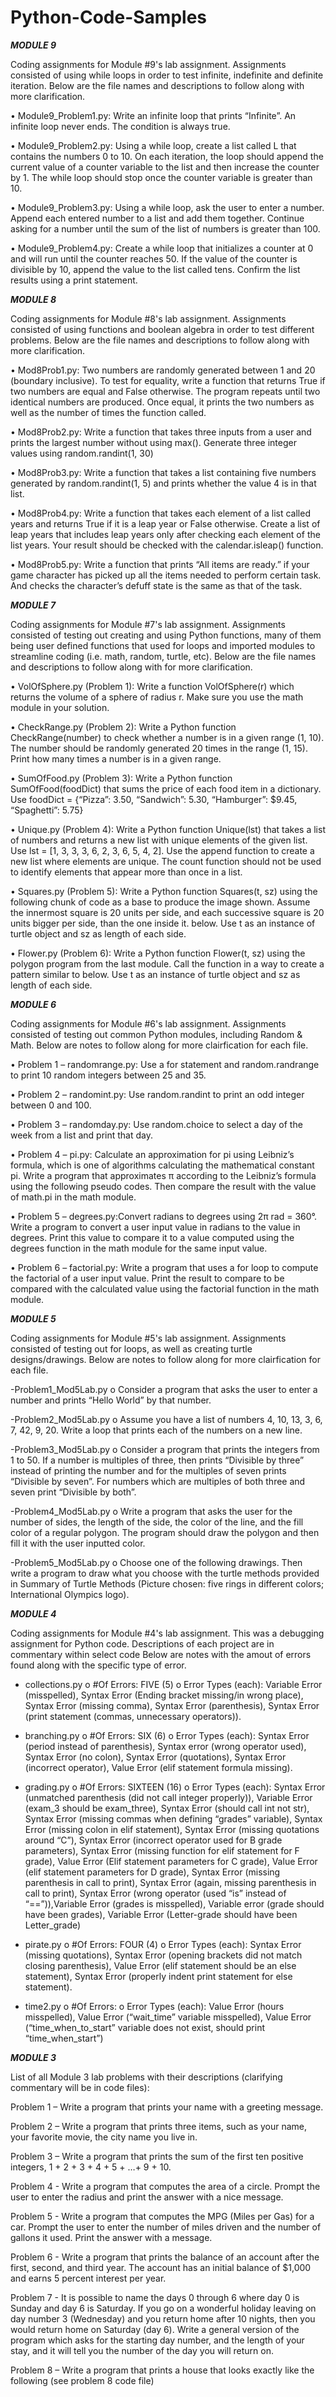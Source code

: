 # Python-Code-Samples

***MODULE 9***

Coding assignments for Module #9's lab assignment. Assignments consisted of using while loops in order to test infinite, indefinite and definite iteration. Below are the file names and descriptions to follow along with more clarification.


• Module9_Problem1.py: Write an infinite loop that prints “Infinite”. An infinite loop never ends. The condition is always true. 

• Module9_Problem2.py: Using a while loop, create a list called L that contains the numbers 0 to 10. On each iteration, the loop should append the current value of a counter variable to the list and then increase the counter by 1. The while loop should stop once the counter variable is greater than 10.

• Module9_Problem3.py: Using a while loop, ask the user to enter a number. Append each entered number to a list and add them together. Continue asking for a number until the sum of the list of numbers is greater than 100.

• Module9_Problem4.py: Create a while loop that initializes a counter at 0 and will run until the counter reaches 50. If the value of the counter is divisible by 10, append the value to the list called tens. Confirm the list results using a print statement.

***MODULE 8***

Coding assignments for Module #8's lab assignment. Assignments consisted of using functions and boolean algebra in order to test different problems. Below are the file names and descriptions to follow along with more clarification.


• Mod8Prob1.py: Two numbers are randomly generated between 1 and 20 (boundary inclusive). To test for equality, write a function that returns True if two numbers are equal and False otherwise. The program repeats until two identical numbers are produced. Once equal, it prints the two numbers as well as the number of times the function called. 

• Mod8Prob2.py: Write a function that takes three inputs from a user and prints the largest number without using max(). Generate three integer values using random.randint(1, 30)

• Mod8Prob3.py: Write a function that takes a list containing five numbers generated by random.randint(1, 5) and prints whether the value 4 is in that list.

• Mod8Prob4.py: Write a function that takes each element of a list called years and returns True if it is a leap year or False otherwise. Create a list of leap years that includes leap years only after checking each element of the list years. Your result should be checked with the calendar.isleap() function.

• Mod8Prob5.py: Write a function that prints “All items are ready.” if your game character has picked up all the items needed to perform certain task. And checks the character’s defuff state is the same as that of the task.


***MODULE 7***

Coding assignments for Module #7's lab assignment. Assignments consisted of testing out creating and using Python functions, many of them being user defined functions that used for loops and imported modules to streamline coding (i.e. math, random, turtle, etc). Below are the file names and descriptions to follow along with for more clarification.

• VolOfSphere.py (Problem 1): Write a function VolOfSphere(r) which returns the volume of a sphere of radius r. Make sure you use the math module in your solution.

• CheckRange.py (Problem 2): Write a Python function CheckRange(number) to check whether a number is in a given range (1, 10). The number should be randomly generated 20 times in the range (1, 15). Print how many times a number is in a given range.

• SumOfFood.py (Problem 3): Write a Python function SumOfFood(foodDict) that sums the price of each food item in a dictionary. Use foodDict = {“Pizza”: 3.50, “Sandwich”: 5.30, “Hamburger”: $9.45, “Spaghetti”: 5.75}

• Unique.py (Problem 4): Write a Python function Unique(lst) that takes a list of numbers and returns a new list with unique elements of the given list. Use lst = [1, 3, 3, 3, 6, 2, 3, 6, 5, 4, 2]. Use the append function to create a new list where elements are unique. The count function should not be used to identify elements that appear more than once in a list.

• Squares.py (Problem 5): Write a Python function Squares(t, sz) using the following chunk of code as a base to produce the image shown. Assume the innermost square is 20 units per side, and each successive square is 20 units bigger per side, than the one inside it. below. Use t as an instance of turtle object and sz as length of each side.

• Flower.py (Problem 6): Write a Python function Flower(t, sz) using the polygon program from the last module. Call the function in a way to create a pattern similar to below. Use t as an instance of turtle object and sz as length of each side.

***MODULE 6***

Coding assignments for Module #6's lab assignment. Assignments consisted of testing out common Python modules, including Random & Math. Below are notes to follow along for more clairfication for each file.

•	Problem 1 – randomrange.py: Use a for statement and random.randrange to print 10 random integers between 25 and 35. 

•	Problem 2 – randomint.py: Use random.randint to print an odd integer between 0 and 100.

•	Problem 3 – randomday.py: Use random.choice to select a day of the week from a list and print that day. 

•	Problem 4 – pi.py: Calculate an approximation for pi using Leibniz’s formula, which is one of algorithms calculating the mathematical constant pi. Write a program that approximates π  according to the Leibniz’s formula using the following pseudo codes. Then compare the result with the value of math.pi in the math module.

•	Problem 5 – degrees.py:Convert radians to degrees using 2π rad = 360°. Write a program to convert a user input value in radians to the value in degrees. Print this value to compare it to a value computed using the degrees function in the math module for the same input value.

•	Problem 6 – factorial.py: Write a program that uses a for loop to compute the factorial of a user input value. Print the result to compare to be compared with the calculated value using the factorial function in the math module. 

***MODULE 5***

Coding assignments for Module #5's lab assignment. Assignments consisted of testing out for loops, as well as creating turtle designs/drawings. Below are notes to follow along for more clairfication for each file.

-Problem1_Mod5Lab.py
o	Consider a program that asks the user to enter a number and prints “Hello World” by that number. 

-Problem2_Mod5Lab.py
o Assume you have a list of numbers 4, 10, 13, 3, 6, 7, 42, 9, 20. Write a loop that prints each of the numbers on a new line.

-Problem3_Mod5Lab.py
o Consider a program that prints the integers from 1 to 50. If a number is multiples of three, then prints “Divisible by three” instead of printing the number and for the multiples of seven prints “Divisible by seven”. For numbers which are multiples of both three and seven print “Divisible by both”.  

-Problem4_Mod5Lab.py
o Write a program that asks the user for the number of sides, the length of the side, the color of the line, and the fill color of a regular polygon. The program should draw the polygon and then fill it with the user inputted color. 

-Problem5_Mod5Lab.py
o Choose one of the following drawings. Then write a program to draw what you choose with the turtle methods provided in Summary of Turtle Methods (Picture chosen: five rings in different colors; International Olympics logo).

***MODULE 4***

Coding assignments for Module #4's lab assignment. This was a debugging assignment for Python code. Descriptions of each project are in commentary within select code Below are notes with the amout of errors found along with the specific type of error.

-	collections.py
o	#Of Errors: FIVE (5)
o	Error Types (each): Variable Error (misspelled), Syntax Error (Ending bracket missing/in wrong place), Syntax Error (missing comma), Syntax Error (parenthesis), Syntax Error (print statement (commas, unnecessary operators)).

-	branching.py
o	#Of Errors: SIX (6)
o	Error Types (each): Syntax Error (period instead of parenthesis), Syntax error (wrong operator used), Syntax Error (no colon), Syntax Error (quotations), Syntax Error (incorrect operator), Value Error (elif statement formula missing).

-	grading.py
o	#Of Errors: SIXTEEN (16)
o	Error Types (each): Syntax Error (unmatched parenthesis (did not call integer properly)), Variable Error (exam_3 should be exam_three), Syntax Error (should call int not str), Syntax Error (missing commas when defining “grades” variable),  Syntax Error (missing colon in elif statement),  Syntax Error (missing quotations around “C”), Syntax Error (incorrect operator used for B grade parameters), Syntax Error (missing function for elif statement for F grade), Value Error (Elif statement parameters for C grade), Value Error (elif statement parameters for D grade), Syntax Error (missing parenthesis in call to print), Syntax Error (again, missing parenthesis in call to print), Syntax Error (wrong operator (used “is” instead of “==”)),Variable Error (grades is misspelled), Variable error (grade should have been grades), Variable Error (Letter-grade should have been Letter_grade)

-	pirate.py
o	#Of Errors: FOUR (4)
o	Error Types (each): Syntax Error (missing quotations), Syntax Error (opening brackets did not match closing parenthesis), Value Error (elif statement should be an else statement), Syntax Error (properly indent print statement for else statement).

-	time2.py
o	#Of Errors:
o	Error Types (each): Value Error (hours misspelled), Value Error (“wait_time” variable misspelled), Value Error (“time_when_to_start” variable does not exist, should print “time_when_start”)

***MODULE 3***

List of all Module 3 lab problems with their descriptions (clarifying commentary will be in code files):

Problem 1 – Write a program that prints your name with a greeting message. 

Problem 2 – Write a program that prints three items, such as your name, your favorite movie, the city name you live in. 

Problem 3 – Write a program that prints the sum of the first ten positive integers, 1 + 2 + 3 + 4 +
5 + …+ 9 + 10.  

Problem 4 - Write a program that computes the area of a circle. Prompt the user to enter the radius and print the answer with a nice message. 

Problem 5 - Write a program that computes the MPG (Miles per Gas) for a car. Prompt the user to enter the number of miles driven and the number of gallons it used. Print the answer with a message. 

Problem 6 - Write a program that prints the balance of an account after the first, second, and third year. The account has an initial balance of $1,000 and earns 5 percent interest per year. 

Problem 7 - It is possible to name the days 0 through 6 where day 0 is Sunday and day 6 is Saturday. If you go on a wonderful holiday leaving on day number 3 (Wednesday) and you return home after 10 nights, then you would return home on Saturday (day 6). Write a general version of the program which asks for the starting day number, and the length of your stay, and it will tell you the number of the day you will return on. 

Problem 8 – Write a program that prints a house that looks exactly like the following (see problem 8 code file)
